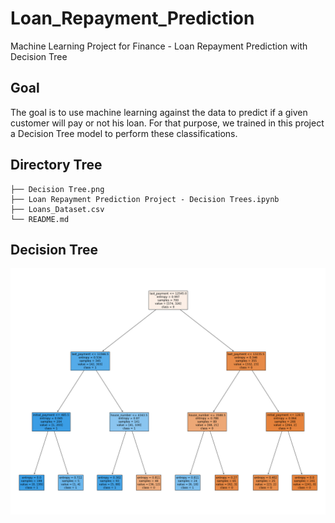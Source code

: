 # Loan_Repayment_Prediction
Machine Learning Project for Finance - Loan Repayment Prediction with Decision Tree

## Goal
The goal is to use machine learning against the data to predict if a given customer will pay or not his loan. For that purpose, we trained in this project a Decision Tree model to perform these classifications. 

## Directory Tree 
```
├── Decision Tree.png
├── Loan Repayment Prediction Project - Decision Trees.ipynb
├── Loans_Dataset.csv
└── README.md
```

## Decision Tree
![Decision Tree](Decision%20Tree.png)
